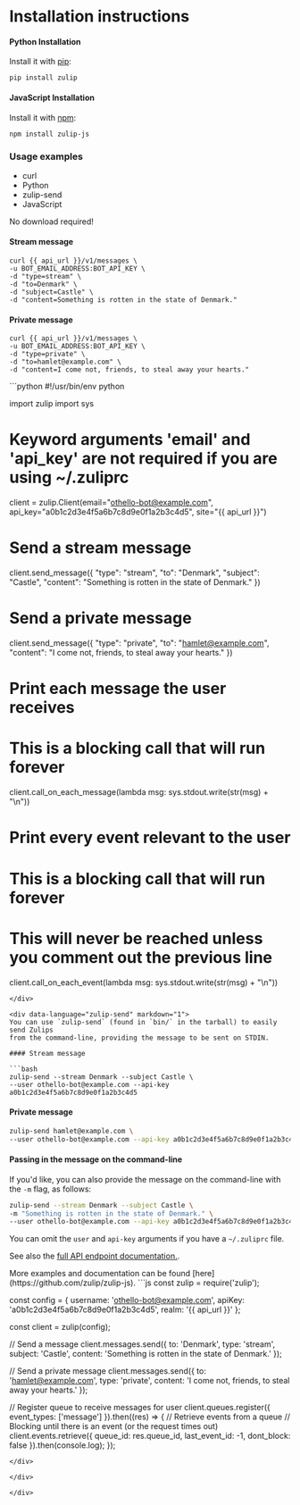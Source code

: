 # Installation instructions

#### Python Installation
Install it with [pip](https://pypi.python.org/pypi/zulip/):
```
pip install zulip
```
#### JavaScript Installation
Install it with [npm](https://www.npmjs.com/package/zulip-js):
```
npm install zulip-js
```

### Usage examples
<div class="code-section" markdown="1">
<ul class="nav">
<li data-language="curl">curl</li>
<li data-language="python">Python</li>
<li data-language="zulip-send">zulip-send</li>
<li data-language="javascript">JavaScript</li>
</ul>
<div class="blocks">

<div data-language="curl" markdown="1">
No download required!

#### Stream message

```
curl {{ api_url }}/v1/messages \
-u BOT_EMAIL_ADDRESS:BOT_API_KEY \
-d "type=stream" \
-d "to=Denmark" \
-d "subject=Castle" \
-d "content=Something is rotten in the state of Denmark."
```

#### Private message
```
curl {{ api_url }}/v1/messages \
-u BOT_EMAIL_ADDRESS:BOT_API_KEY \
-d "type=private" \
-d "to=hamlet@example.com" \
-d "content=I come not, friends, to steal away your hearts."
```
</div>

<div data-language="python" markdown="1">
```python
#!/usr/bin/env python

import zulip
import sys

# Keyword arguments 'email' and 'api_key' are not required if you are using ~/.zuliprc
client = zulip.Client(email="othello-bot@example.com",
          api_key="a0b1c2d3e4f5a6b7c8d9e0f1a2b3c4d5",
          site="{{ api_url }}")
# Send a stream message
client.send_message({
"type": "stream",
"to": "Denmark",
"subject": "Castle",
"content": "Something is rotten in the state of Denmark."
})
# Send a private message
client.send_message({
"type": "private",
"to": "hamlet@example.com",
"content": "I come not, friends, to steal away your hearts."
})

# Print each message the user receives
# This is a blocking call that will run forever
client.call_on_each_message(lambda msg: sys.stdout.write(str(msg) + "\n"))

# Print every event relevant to the user
# This is a blocking call that will run forever
# This will never be reached unless you comment out the previous line
client.call_on_each_event(lambda msg: sys.stdout.write(str(msg) + "\n"))
```
</div>

<div data-language="zulip-send" markdown="1">
You can use `zulip-send` (found in `bin/` in the tarball) to easily send Zulips
from the command-line, providing the message to be sent on STDIN.

#### Stream message

```bash
zulip-send --stream Denmark --subject Castle \
--user othello-bot@example.com --api-key a0b1c2d3e4f5a6b7c8d9e0f1a2b3c4d5
```

#### Private message

```bash
zulip-send hamlet@example.com \
--user othello-bot@example.com --api-key a0b1c2d3e4f5a6b7c8d9e0f1a2b3c4d5
```

#### Passing in the message on the command-line

If you'd like, you can also provide the message on the command-line with the `-m` flag, as follows:


```bash
zulip-send --stream Denmark --subject Castle \
-m "Something is rotten in the state of Denmark." \
--user othello-bot@example.com --api-key a0b1c2d3e4f5a6b7c8d9e0f1a2b3c4d5
```

You can omit the `user` and `api-key` arguments if you have a `~/.zuliprc` file.

See also the [full API endpoint documentation.](/api/endpoints).
</div>

<div data-language="javascript" markdown="1">
More examples and documentation can be found [here](https://github.com/zulip/zulip-js).
```js
const zulip = require('zulip');

const config = {
username: 'othello-bot@example.com',
apiKey: 'a0b1c2d3e4f5a6b7c8d9e0f1a2b3c4d5',
realm: '{{ api_url }}'
};

const client = zulip(config);

// Send a message
client.messages.send({
to: 'Denmark',
type: 'stream',
subject: 'Castle',
content: 'Something is rotten in the state of Denmark.'
});

// Send a private message
client.messages.send({
to: 'hamlet@example.com',
type: 'private',
content: 'I come not, friends, to steal away your hearts.'
});

// Register queue to receive messages for user
client.queues.register({
event_types: ['message']
}).then((res) => {
// Retrieve events from a queue
// Blocking until there is an event (or the request times out)
client.events.retrieve({
queue_id: res.queue_id,
last_event_id: -1,
dont_block: false
}).then(console.log);
});
```
</div>

</div>

</div>
